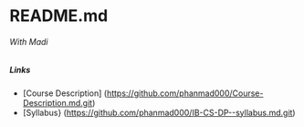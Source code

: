 # README.md
###### With Madi

##### Links
* [Course Description] (https://github.com/phanmad000/Course-Description.md.git)
* [Syllabus} (https://github.com/phanmad000/IB-CS-DP--syllabus.md.git)
